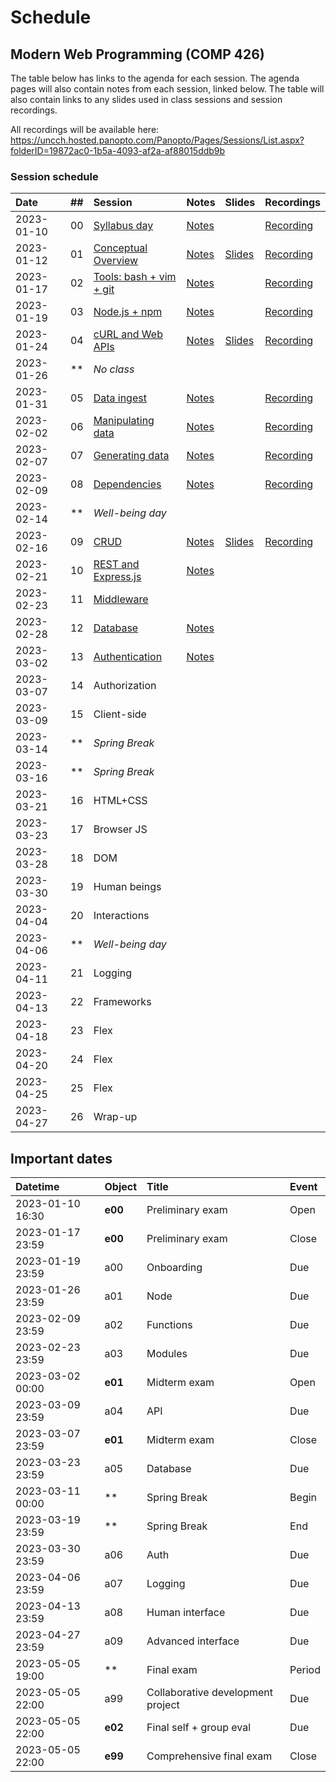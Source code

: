# Schedule

## Modern Web Programming (COMP 426)

The table below has links to the agenda for each session.
The agenda pages will also contain notes from each session, linked below.
The table will also contain links to any slides used in class sessions and session recordings.

All recordings will be available here: https://uncch.hosted.panopto.com/Panopto/Pages/Sessions/List.aspx?folderID=19872ac0-1b5a-4093-af2a-af88015ddb9b

### Session schedule

| Date | ## | Session | Notes | Slides | Recordings |
|:--- |:--- |:--- |:--- |:--- |:--- |
| 2023-01-10 | 00 | [Syllabus day](./00-syllabus.md) | [Notes](./00-syllabus.md#notes) |  | [Recording](https://uncch.hosted.panopto.com/Panopto/Pages/Viewer.aspx?id=f39c9e8c-ed9b-4fdd-a66a-af86017b66fb) |
| 2023-01-12 | 01 | [Conceptual Overview](./01-overview.md) | [Notes](./01-overview.md#notes) | [Slides](https://docs.google.com/presentation/d/1pvG52hIARKD_JGr1QrtxpY66lShBqVEcNKDBvAe4HS4/edit?usp=sharing) | [Recording](https://uncch.hosted.panopto.com/Panopto/Pages/Viewer.aspx?id=01f4d5e1-ccea-443b-aae8-af88017eb128) |
| 2023-01-17 | 02 | [Tools: bash + vim + git](./02-tools.md) | [Notes](./02-tools.md#notes) |  | [Recording](https://uncch.hosted.panopto.com/Panopto/Pages/Viewer.aspx?id=04706274-2460-4e0e-9637-af8d018563f7) |
| 2023-01-19 | 03 | [Node.js + npm](./03-node.md) | [Notes](./03-node.md#notes) |  | [Recording](https://uncch.hosted.panopto.com/Panopto/Pages/Viewer.aspx?id=e6be22ca-23f2-4d86-a016-af8f0182211a) |
| 2023-01-24 | 04 | [cURL and Web APIs](./04-curl.md) | [Notes](./04-curl.md#notes) | [Slides](https://docs.google.com/presentation/d/1n-MjBziohhUBEKUnq3Bxe9gZnR4_ZwA08wj-o4joy8g/edit?usp=sharing) | [Recording](https://uncch.hosted.panopto.com/Panopto/Pages/Viewer.aspx?id=9d592765-5bf7-46a3-a9c0-af9401853d1b) |
| 2023-01-26 | ** | _No class_ | <!--[Notes](#notes)--> | <!--[Slides]()--> | <!--[Recording]()--> |
| 2023-01-31 | 05 | [Data ingest](./05-data-ingest.md) | [Notes](./05-data-ingest.md#notes) | <!--[Slides]()--> | [Recording](https://uncch.hosted.panopto.com/Panopto/Pages/Viewer.aspx?id=44ee0d66-e056-4211-a7db-af9b0181737f) |
| 2023-02-02 | 06 | [Manipulating data](./06-manipulating-data.md) | [Notes](./06-manipulating-data.md#notes) | <!--[Slides]()--> | [Recording](https://uncch.hosted.panopto.com/Panopto/Pages/Viewer.aspx?id=573257b1-f1a6-42e0-8944-af9d01829209) |
| 2023-02-07 | 07 | [Generating data](./07-generating-data.md) | [Notes](./07-generating-data.md#notes) | <!--[Slides]()--> | [Recording](https://uncch.hosted.panopto.com/Panopto/Pages/Viewer.aspx?id=d9c661c0-08e6-4e9b-ac42-afa201836134) |
| 2023-02-09 | 08 | [Dependencies](./08-dependencies.md) | [Notes](./08-dependencies.md#notes) | <!--[Slides]()--> | [Recording](https://uncch.hosted.panopto.com/Panopto/Pages/Viewer.aspx?id=90c85d86-4f81-408f-a094-afa4017ecd48) |
| 2023-02-14 | ** | _Well-being day_ |  |  |  |
| 2023-02-16 | 09 | [CRUD](./09-crud.md) | [Notes](./09-crud.md#notes) | [Slides](https://docs.google.com/presentation/d/1p9KxQ5hs6O-OS7xldBTZY6tWSBQFxNz8rrY3sQaTmFU/edit?usp=sharing) | [Recording](https://uncch.hosted.panopto.com/Panopto/Pages/Viewer.aspx?id=d5a3a734-de55-40b4-a469-afab017ed1b4) |
| 2023-02-21 | 10 | [REST and Express.js](./10-rest.md) | [Notes](./10-rest.md#notes) | <!--[Slides]()--> | <!--[Recording]()--> |
| 2023-02-23 | 11 | [Middleware](./11-middleware.md) | <!--[Notes](./11-middleware.md#notes)--> | <!--[Slides]()--> | <!--[Recording]()--> |
| 2023-02-28 | 12 | [Database](./12-database.md) | [Notes](./12-database.md#notes) | <!--[Slides]()--> | <!--[Recording]()--> |
| 2023-03-02 | 13 | [Authentication](./13-authentication.md) | [Notes](#notes) | <!--[Slides]()--> | <!--[Recording]()--> |
| 2023-03-07 | 14 | Authorization | <!--[Notes](#notes)--> | <!--[Slides]()--> | <!--[Recording]()--> |
| 2023-03-09 | 15 | Client-side | <!--[Notes](#notes)--> | <!--[Slides]()--> | <!--[Recording]()--> |
| 2023-03-14 | ** | _Spring Break_ |  |  |  |
| 2023-03-16 | ** | _Spring Break_ |  |  |  |
| 2023-03-21 | 16 | HTML+CSS | <!--[Notes](#notes)--> | <!--[Slides]()--> | <!--[Recording]()--> |
| 2023-03-23 | 17 | Browser JS | <!--[Notes](#notes)--> | <!--[Slides]()--> | <!--[Recording]()--> |
| 2023-03-28 | 18 | DOM | <!--[Notes](#notes)--> | <!--[Slides]()--> | <!--[Recording]()--> |
| 2023-03-30 | 19 | Human beings | <!--[Notes](#notes)--> | <!--[Slides]()--> | <!--[Recording]()--> |
| 2023-04-04 | 20 | Interactions | <!--[Notes](#notes)--> | <!--[Slides]()--> | <!--[Recording]()--> |
| 2023-04-06 | ** | _Well-being day_ |  |  |  |
| 2023-04-11 | 21 | Logging | <!--[Notes](#notes)--> | <!--[Slides]()--> | <!--[Recording]()--> |
| 2023-04-13 | 22 | Frameworks | <!--[Notes](#notes)--> | <!--[Slides]()--> | <!--[Recording]()--> |
| 2023-04-18 | 23 | Flex | <!--[Notes](#notes)--> | <!--[Slides]()--> | <!--[Recording]()--> |
| 2023-04-20 | 24 | Flex | <!--[Notes](#notes)--> | <!--[Slides]()--> | <!--[Recording]()--> |
| 2023-04-25 | 25 | Flex | <!--[Notes](#notes)--> | <!--[Slides]()--> | <!--[Recording]()--> |
| 2023-04-27 | 26 | Wrap-up | <!--[Notes](#notes)--> | <!--[Slides]()--> | <!--[Recording]()--> |

## Important dates

| Datetime | Object | Title | Event | 
|:--- |:--- |:--- |:--- |
| 2023-01-10 16:30 | **e00** | Preliminary exam | Open |
| 2023-01-17 23:59 | **e00** | Preliminary exam | Close |
| 2023-01-19 23:59 | a00 | Onboarding | Due |
| 2023-01-26 23:59 | a01 | Node | Due |
| 2023-02-09 23:59 | a02 | Functions | Due |
| 2023-02-23 23:59 | a03 | Modules | Due |
| 2023-03-02 00:00 | **e01** | Midterm exam | Open |
| 2023-03-09 23:59 | a04 | API | Due |
| 2023-03-07 23:59 | **e01** | Midterm exam | Close |
| 2023-03-23 23:59 | a05 | Database | Due |
| 2023-03-11 00:00 | **  | Spring Break | Begin |
| 2023-03-19 23:59 | **  | Spring Break | End |
| 2023-03-30 23:59 | a06 | Auth | Due |
| 2023-04-06 23:59 | a07 | Logging | Due |
| 2023-04-13 23:59 | a08 | Human interface | Due |
| 2023-04-27 23:59 | a09 | Advanced interface | Due |
| 2023-05-05 19:00 | **  | Final exam | Period |
| 2023-05-05 22:00 | a99 | Collaborative development project | Due |
| 2023-05-05 22:00 | **e02** | Final self + group eval | Due |
| 2023-05-05 22:00 | **e99** | Comprehensive final exam | Close |
